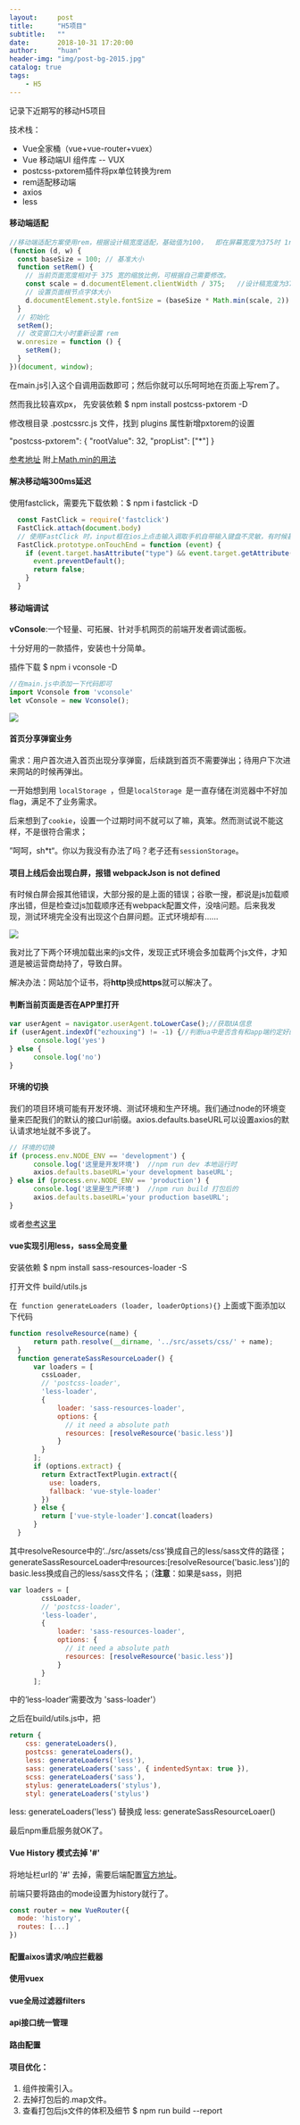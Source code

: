 ```yaml
---
layout:     post
title:      "H5项目"
subtitle:   ""
date:       2018-10-31 17:20:00
author:     "huan"
header-img: "img/post-bg-2015.jpg"
catalog: true
tags:
    - H5
---
```


记录下近期写的移动H5项目



技术栈：

- Vue全家桶（vue+vue-router+vuex）
- Vue 移动端UI 组件库 -- VUX
- postcss-pxtorem插件将px单位转换为rem
- rem适配移动端
- axios
- less



#### 移动端适配

```javascript
//移动端适配方案使用rem，根据设计稿宽度适配，基础值为100，  即在屏幕宽度为375时 1rem=100px
(function (d, w) {
  const baseSize = 100; // 基准大小
  function setRem() {
    // 当前页面宽度相对于 375 宽的缩放比例，可根据自己需要修改。
    const scale = d.documentElement.clientWidth / 375;   //设计稿宽度为375宽
    // 设置页面根节点字体大小
    d.documentElement.style.fontSize = (baseSize * Math.min(scale, 2)) + 'px';
  }
  // 初始化
  setRem();
  // 改变窗口大小时重新设置 rem
  w.onresize = function () {
    setRem();
  }
})(document, window);
```

在main.js引入这个自调用函数即可；然后你就可以乐呵呵地在页面上写rem了。

然而我比较喜欢px， 先安装依赖     $ npm install postcss-pxtorem -D

修改根目录 .postcssrc.js 文件，找到 plugins 属性新增pxtorem的设置

"postcss-pxtorem": {
  "rootValue": 32,
  "propList": ["*"]
}

[参考地址](https://www.cnblogs.com/wangqiao170/p/8652505.html)      附上[Math.min的用法](http://www.w3school.com.cn/jsref/jsref_min.asp)



#### 解决移动端300ms延迟

使用fastclick，需要先下载依赖：$ npm i fastclick  -D

```javascript
  const FastClick = require('fastclick')
  FastClick.attach(document.body)
  // 使用FastClick 时，input框在ios上点击输入调取手机自带输入键盘不灵敏，有时候甚至点不出来。而安卓上完全没问题。这个原因是因为FastClick的点击穿透。解决方法如下
  FastClick.prototype.onTouchEnd = function (event) {
    if (event.target.hasAttribute("type") && event.target.getAttribute("type") == "text") {
      event.preventDefault();
      return false;
    }
  }
```



#### 移动端调试

**vConsole**:一个轻量、可拓展、针对手机网页的前端开发者调试面板。

十分好用的一款插件，安装也十分简单。

插件下载   $ npm i vconsole  -D

```javascript
//在main.js中添加一下代码即可
import Vconsole from 'vconsole'
let vConsole = new Vconsole();
```

![](https://i.loli.net/2018/10/31/5bd96b4255765.png)



#### 首页分享弹窗业务

需求：用户首次进入首页出现分享弹窗，后续跳到首页不需要弹出；待用户下次进来网站的时候再弹出。

一开始想到用	`localStorage `，但是`localStorage `是一直存储在浏览器中不好加flag，满足不了业务需求。

后来想到了`cookie`，设置一个过期时间不就可以了嘛，真笨。然而测试说不能这样，不是很符合需求；

”呵呵，sh*t“。你以为我没有办法了吗？老子还有`sessionStorage`。



#### 项目上线后会出现白屏，报错 webpackJson is not defined

有时候白屏会报其他错误，大部分报的是上面的错误；谷歌一搜，都说是js加载顺序出错，但是检查过js加载顺序还有webpack配置文件，没啥问题。后来我发现，测试环境完全没有出现这个白屏问题。正式环境却有......

![](https://i.loli.net/2018/10/31/5bd95a643ee1c.jpg)

我对比了下两个环境加载出来的js文件，发现正式环境会多加载两个js文件，才知道是被运营商劫持了，导致白屏。

解决办法：网站加个证书，将**http**换成**https**就可以解决了。



#### 判断当前页面是否在APP里打开

```javascript
var userAgent = navigator.userAgent.toLowerCase();//获取UA信息
if (userAgent.indexOf("ezhouxing") != -1) {//判断ua中是否含有和app端约定好的标识ezhouxing
      console.log('yes')
} else {
      console.log('no')
}
```



#### 环境的切换

我们的项目环境可能有开发环境、测试环境和生产环境。我们通过node的环境变量来匹配我们的默认的接口url前缀。axios.defaults.baseURL可以设置axios的默认请求地址就不多说了。

```javascript
// 环境的切换
if (process.env.NODE_ENV == 'development') {    
      console.log('这里是开发环境')  //npm run dev 本地运行时
      axios.defaults.baseURL='your development baseURL';
} else if (process.env.NODE_ENV == 'production') {    
      console.log('这里是生产环境')  //npm run build 打包后的
      axios.defaults.baseURL='your production baseURL';
}
```

或者[参考这里](https://www.jb51.net/article/143422.htm)



#### vue实现引用less，sass全局变量

安装依赖 $ npm install sass-resources-loader  -S

打开文件 build/utils.js 

在` function generateLoaders (loader, loaderOptions){}`  上面或下面添加以下代码

```javascript
function resolveResource(name) {
      return path.resolve(__dirname, '../src/assets/css/' + name);
  }
  function generateSassResourceLoader() {
      var loaders = [
        cssLoader, 
        // 'postcss-loader',
        'less-loader',
        {
            loader: 'sass-resources-loader',
            options: {
              // it need a absolute path
              resources: [resolveResource('basic.less')]
            }
        }
      ];
      if (options.extract) {
        return ExtractTextPlugin.extract({
          use: loaders,
          fallback: 'vue-style-loader'
        })
      } else {
        return ['vue-style-loader'].concat(loaders)
      }
  }
```

 其中resolveResource中的‘../src/assets/css’换成自己的less/sass文件的路径；generateSassResourceLoader中resources:[resolveResource('basic.less')]的basic.less换成自己的less/sass文件名；（**注意**：如果是sass，则把

```javascript
var loaders = [
        cssLoader, 
        // 'postcss-loader',
        'less-loader',  
        {
            loader: 'sass-resources-loader',
            options: {
              // it need a absolute path
              resources: [resolveResource('basic.less')]
            }
        }
      ];
```

中的‘less-loader’需要改为 'sass-loader'）

之后在build/utils.js中，把

```javascript
return {
    css: generateLoaders(),
    postcss: generateLoaders(),
    less: generateLoaders('less'),
    sass: generateLoaders('sass', { indentedSyntax: true }),
    scss: generateLoaders('sass'),
    stylus: generateLoaders('stylus'),
    styl: generateLoaders('stylus')
```

less: generateLoaders('less')  替换成  less: generateSassResourceLoaer()

最后npm重启服务就OK了。



#### Vue History 模式去掉 '#'

将地址栏url的 '#' 去掉，需要后端配置[官方地址](https://router.vuejs.org/zh/guide/essentials/history-mode.html)。

前端只要将路由的mode设置为history就行了。

```js
const router = new VueRouter({
  mode: 'history',
  routes: [...]
})
```



#### 配置aixos请求/响应拦截器



#### 使用vuex



#### vue全局过滤器filters



#### api接口统一管理



#### 路由配置



#### 项目优化：

1. 组件按需引入。
2. 去掉打包后的.map文件。
3. 查看打包后js文件的体积及细节  $ npm run build --report